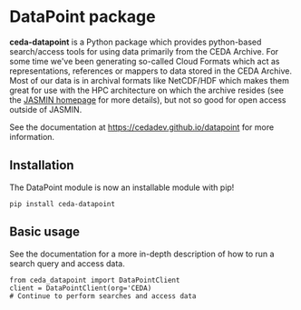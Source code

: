 # DataPoint package

**ceda-datapoint** is a Python package which provides python-based search/access tools for using data primarily from the CEDA Archive. For some time we've been generating so-called 
Cloud Formats which act as representations, references or mappers to data stored in the CEDA Archive. Most of our data is in archival formats like NetCDF/HDF which makes them great for use with the HPC architecture on which the archive resides (see the [JASMIN homepage](https://jasmin.ac.uk/>) for more details), but not so good for open access outside of JASMIN. 

See the documentation at https://cedadev.github.io/datapoint for more information.

## Installation

The DataPoint module is now an installable module with pip!
```
pip install ceda-datapoint
```

## Basic usage

See the documentation for a more in-depth description of how to run a search query and access data.
```
from ceda_datapoint import DataPointClient
client = DataPointClient(org='CEDA)
# Continue to perform searches and access data
```